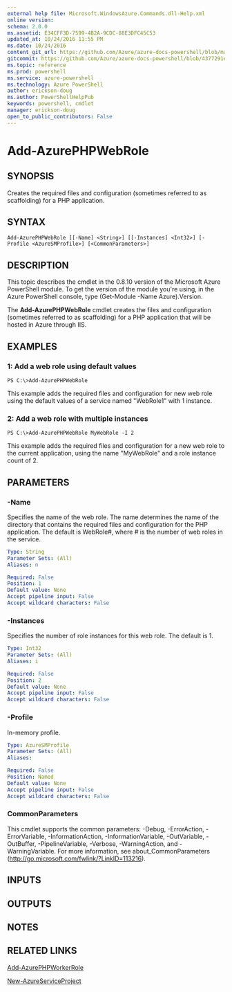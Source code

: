 ```yaml
---
external help file: Microsoft.WindowsAzure.Commands.dll-Help.xml
online version: 
schema: 2.0.0
ms.assetid: E34CFF3D-7599-4B2A-9CDC-88E3DFC45C53
updated_at: 10/24/2016 11:55 PM
ms.date: 10/24/2016
content_git_url: https://github.com/Azure/azure-docs-powershell/blob/master/azureps-cmdlets-docs/ServiceManagement/Azure.Compute/v2.1.0/Add-AzurePHPWebRole.md
gitcommit: https://github.com/Azure/azure-docs-powershell/blob/4377291ee360e58e2c1c5d644155daf6a0279055/azureps-cmdlets-docs/ServiceManagement/Azure.Compute/v2.1.0/Add-AzurePHPWebRole.md
ms.topic: reference
ms.prod: powershell
ms.service: azure-powershell
ms.technology: Azure PowerShell
author: erickson-doug
ms.author: PowerShellHelpPub
keywords: powershell, cmdlet
manager: erickson-doug
open_to_public_contributors: False
---
```


# Add-AzurePHPWebRole

## SYNOPSIS
Creates the required files and configuration (sometimes referred to as scaffolding) for a PHP application.

## SYNTAX

```
Add-AzurePHPWebRole [[-Name] <String>] [[-Instances] <Int32>] [-Profile <AzureSMProfile>] [<CommonParameters>]
```

## DESCRIPTION
This topic describes the cmdlet in the 0.8.10 version of the Microsoft Azure PowerShell module.
To get the version of the module you're using, in the Azure PowerShell console, type (Get-Module -Name Azure).Version.

The **Add-AzurePHPWebRole** cmdlet creates the files and configuration (sometimes referred to as scaffolding) for a PHP application that will be hosted in Azure through IIS.

## EXAMPLES

### 1: Add a web role using default values
```
PS C:\>Add-AzurePHPWebRole
```

This example adds the required files and configuration for new web role using the default values of a service named "WebRole1" with 1 instance.

### 2: Add a web role with multiple instances
```
PS C:\>Add-AzurePHPWebRole MyWebRole -I 2
```

This example adds the required files and configuration for a new web role to the current application, using the name "MyWebRole" and a role instance count of 2.

## PARAMETERS

### -Name
Specifies the name of the web role.
The name determines the name of the directory that contains the required files and configuration for the PHP application.
The default is WebRole#, where # is the number of web roles in the service.

```yaml
Type: String
Parameter Sets: (All)
Aliases: n

Required: False
Position: 1
Default value: None
Accept pipeline input: False
Accept wildcard characters: False
```

### -Instances
Specifies the number of role instances for this web role.
The default is 1.

```yaml
Type: Int32
Parameter Sets: (All)
Aliases: i

Required: False
Position: 2
Default value: None
Accept pipeline input: False
Accept wildcard characters: False
```

### -Profile
In-memory profile.

```yaml
Type: AzureSMProfile
Parameter Sets: (All)
Aliases: 

Required: False
Position: Named
Default value: None
Accept pipeline input: False
Accept wildcard characters: False
```

### CommonParameters
This cmdlet supports the common parameters: -Debug, -ErrorAction, -ErrorVariable, -InformationAction, -InformationVariable, -OutVariable, -OutBuffer, -PipelineVariable, -Verbose, -WarningAction, and -WarningVariable. For more information, see about_CommonParameters (http://go.microsoft.com/fwlink/?LinkID=113216).

## INPUTS

## OUTPUTS

## NOTES

## RELATED LINKS

[Add-AzurePHPWorkerRole](xref:ServiceManagement/Azure.Compute/v2.1.0/Add-AzurePHPWorkerRole.md)

[New-AzureServiceProject](xref:ServiceManagement/Azure.Compute/v2.1.0/New-AzureServiceProject.md)


